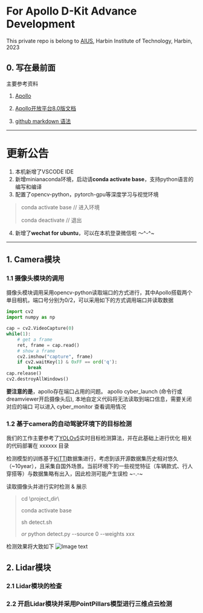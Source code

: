 # For Apollo D-Kit Advance Development
This private repo is belong to [AIUS](http://aius.hit.edu.cn/main.htm), Harbin Institute of Technology, Harbin, 2023

## 0. 写在最前面

主要参考资料
1. [Apollo](https://apollo.baidu.com)
2. [Apollo开放平台8.0版文档](https://apollo.baidu.com/community/Apollo-Homepage-Document/Apollo_Doc_CN_8_0?doc=%2F%25E4%25BD%25BF%25E7%2594%25A8%25E6%258C%2587%25E5%258D%2597%2F%25E5%25BF%25AB%25E9%2580%259F%25E4%25B8%258A%25E6%2589%258B)

3. [github markdown 语法](http://aius.hit.edu.cn/main.htm)


---
# 更新公告

1. 本机新增了VSCODE IDE
2. 新增minianaconda环境，启动请**conda activate base**，支持python语言的编写和编译
3. 配置了opencv-python，pytorch-gpu等深度学习与视觉环境
> conda activate base // 进入环境
> 
> conda deactivate // 退出

4. 新增了**wechat for ubuntu**，可以在本机登录微信啦 ～^-^~

---

## 1. Camera模块
### 1.1 摄像头模块的调用
摄像头模块调用采用opencv-python读取端口的方式进行，其中Apollo搭载两个单目相机，端口号分别为0/2，可以采用如下的方式调用端口并读取数据

```python
import cv2
import numpy as np

cap = cv2.VideoCapture(0)
while(1):
    # get a frame
    ret, frame = cap.read()
    # show a frame
    cv2.imshow("capture", frame)
    if cv2.waitKey(1) & 0xFF == ord('q'):
        break
cap.release()
cv2.destroyAllWindows() 
```

**要注意的是**，apollo存在端口占用的问题。
apollo cyber_launch (命令行或dreamviewer开启摄像头后), 本地自定义代码将无法读取到端口信息，需要关闭对应的端口
可以进入 cyber_monitor 查看调用情况


### 1.2 基于camera的自动驾驶环境下的目标检测
我们的工作主要参考了[YOLOv5](https://github.com/ultralytics/yolov5/tree/v5.0)实时目标检测算法，并在此基础上进行优化 
相关的代码部署在 xxxxxx 目录

检测模型的训练基于[KITTI](https://www.cvlibs.net/datasets/kitti/)数据集进行，考虑到该开源数据集历史相对悠久（~10year），且采集自国外场景。当前环境下的一些视觉特征（车辆款式、行人穿搭等）与数据集略有出入，因此检测可能产生误检 ~-.-~

读取摄像头并进行实时检测 & 展示

> cd \\project_dir\\
> 
> conda activate base
> 
> sh detect.sh
> 
> *or* python detect.py --source 0 --weights xxx

检测效果将大致如下
![Image text]([https://raw.githubusercontent.com/hongmaju/light7Local/master/img/productShow/20170518152848.png](https://github.com/Zavieton/Apollo_Perception_GET_START/blob/main/1.png))



## 2. Lidar模块
### 2.1 Lidar模块的检查



### 2.2 开启Lidar模块并采用PointPillars模型进行三维点云检测





